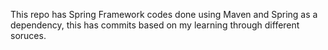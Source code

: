 This repo has Spring Framework codes done using Maven and Spring as a dependency, this has commits based on my learning through different soruces.
